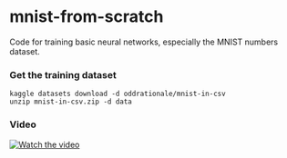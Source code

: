 # mnist-from-scratch
Code for training basic neural networks, especially the MNIST numbers dataset.

### Get the training dataset
```
kaggle datasets download -d oddrationale/mnist-in-csv
unzip mnist-in-csv.zip -d data
```

### Video
[![Watch the video](https://img.youtube.com/vi/ReOxVMxS83o/maxresdefault.jpg)](https://youtu.be/ReOxVMxS83o)
